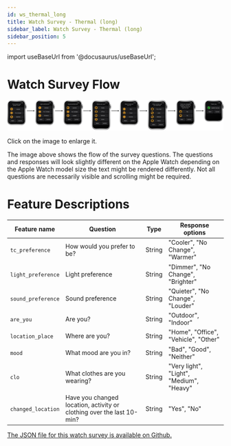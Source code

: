 ```yaml
---
id: ws_thermal_long
title: Watch Survey - Thermal (long)
sidebar_label: Watch Survey - Thermal (long)
sidebar_position: 5
---
```


import useBaseUrl from '@docusaurus/useBaseUrl';

# Watch Survey Flow

[![Image](/img/watch_survey_thermal_long.png)](/img/watch_survey_thermal_long.png)

Click on the image to enlarge it.

The image above shows the flow of the survey questions. The questions and responses will look slightly different on the
Apple Watch depending on the Apple Watch model size the text might be rendered differently. Not all questions are
necessarily visible and scrolling might be required.

# Feature Descriptions

| Feature name       | Question                                                              | Type   | Response options                         |
|--------------------|-----------------------------------------------------------------------|--------|------------------------------------------|
| `tc_preference`    | How would you prefer to be?                                           | String | "Cooler", "No Change", "Warmer"          |
| `light_preference` | Light preference                                                      | String | "Dimmer", "No Change", "Brighter"        |
| `sound_preference` | Sound preference                                                      | String | "Quieter", "No Change", "Louder"         |
| `are_you`          | Are you?                                                              | String | "Outdoor", "Indoor"                      | 
| `location_place`   | Where are you?                                                        | String | "Home", "Office", "Vehicle", "Other"     |
| `mood`             | What mood are you in?                                                 | String | "Bad", "Good", "Neither"                 |
| `clo`              | What clothes are you wearing?                                         | String | "Very light", "Light", "Medium", "Heavy" |
| `changed_location` | Have you changed location, activity or clothing over the last 10-min? | String | "Yes", "No"                              |

[The JSON file for this watch survey is available on Github.](https://github.com/cozie-app/cozie-apple/blob/master/Watch%20Surveys/watch_survey_thermal_long.json)